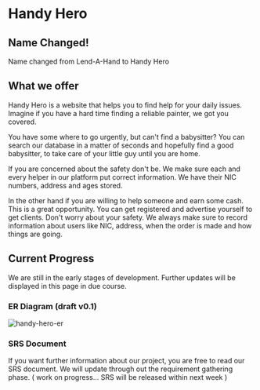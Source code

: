 # Handy Hero
## Name Changed!
Name changed from Lend-A-Hand to Handy Hero
## What we offer
Handy Hero is a website that helps you to find help for your daily issues. Imagine if you have a hard time finding a reliable painter, we got you covered. 

You have some where to go urgently, but can't find a babysitter? You can search our database in a matter of seconds and hopefully find a good babysitter, to take care of your little guy until you are home. 

If you are concerned about the safety don't be. We make sure each and every helper in our platform put correct information. We have their NIC numbers, address and ages stored. 

In the other hand if you are willing to help someone and earn some cash. This is a great opportunity. You can get registered and advertise yourself to get clients. Don't worry about your safety. We always make sure to record information about users like NIC, address, when the order is made and how things are going. 

## Current Progress
We are still in the early stages of development. Further updates will be displayed in this page in due course. 
### ER Diagram (draft v0.1)
![handy-hero-er](https://user-images.githubusercontent.com/69723438/233851916-93f916d0-db64-4764-a458-8e77d7efee9b.jpg)
### SRS Document
If you want further information about our project, you are free to read our SRS document. We will update through out the requirement gathering phase. 
( work on progress... SRS will be released within next week )